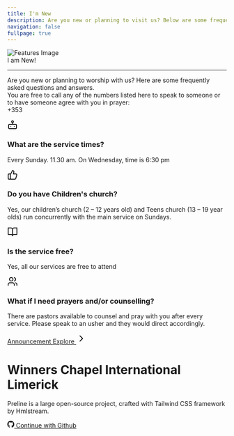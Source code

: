 ```yaml
---
title: I'm New
description: Are you new or planning to visit us? Below are some frequently asked questions and answers.
navigation: false
fullpage: true
---
```




<!-- Features -->
<div class="max-w-[85rem] px-4 py-10 sm:px-6 lg:px-8 lg:py-14 mx-auto">
  <div class="aspect-w-16 aspect-h-7">
    <img class="w-full object-cover rounded-xl shadow-xl filter saturate-150" src="/IMG-20240919-WA0012.jpg" alt="Features Image">
  </div>
 

  <!-- Grid -->
  <div class="mt-5 lg:mt-16 grid lg:grid-cols-3 gap-8 lg:gap-12">
    <div class="sm:text-center">
        <span class="text-3xl font-extrabold text-gray-600 sm:text-4xl xl:text-5xl bg-rose-600 bg-clip-text text-transparent">
          I am New!
        </span>
        <hr class="mt-4 h-1.5 w-32 border-none bg-rose-600 sm:mx-auto sm:mt-8" />
        <p class="mt-2 md:mt-4 text-gray-500">
        Are you new or planning to worship with us? Here are some frequently asked questions and answers. <br>
        You are free to call any of the numbers listed here to speak to someone or to have someone agree with you in prayer: <br>
        +353
      </p>
      </div>
    <!-- End Col -->

<div class="lg:col-span-2">
      <div class="grid sm:grid-cols-2 gap-8 md:gap-12">
        <!-- Icon Block -->
        <div class="flex gap-x-5">
          <svg class="shrink-0 mt-1 size-6 text-rose-600" xmlns="http://www.w3.org/2000/svg" width="24" height="24" viewBox="0 0 24 24" fill="none" stroke="currentColor" stroke-width="2" stroke-linecap="round" stroke-linejoin="round"><rect width="18" height="10" x="3" y="11" rx="2"/><circle cx="12" cy="5" r="2"/><path d="M12 7v4"/><line x1="8" x2="8" y1="16" y2="16"/><line x1="16" x2="16" y1="16" y2="16"/></svg>
          <div class="grow">
            <h3 class="text-lg font-semibold text-gray-800">
              What are the service times?
            </h3>
            <p class="mt-1 text-gray-600">
              Every Sunday. 11.30 am. On Wednesday, time is 6:30 pm
            </p>
          </div>
        </div>
        <!-- End Icon Block -->

<!-- Icon Block -->
<div class="flex gap-x-5">
          <svg class="shrink-0 mt-1 size-6 text-rose-600" xmlns="http://www.w3.org/2000/svg" width="24" height="24" viewBox="0 0 24 24" fill="none" stroke="currentColor" stroke-width="2" stroke-linecap="round" stroke-linejoin="round"><path d="M7 10v12"/><path d="M15 5.88 14 10h5.83a2 2 0 0 1 1.92 2.56l-2.33 8A2 2 0 0 1 17.5 22H4a2 2 0 0 1-2-2v-8a2 2 0 0 1 2-2h2.76a2 2 0 0 0 1.79-1.11L12 2h0a3.13 3.13 0 0 1 3 3.88Z"/></svg>
          <div class="grow">
            <h3 class="text-lg font-semibold text-gray-800">
              Do you have Children's church?
            </h3>
            <p class="mt-1 text-gray-600">
              Yes, our children’s church (2 – 12 years old) and Teens church (13 – 19 year olds) run concurrently with the main service on Sundays.
            </p>
          </div>
        </div>
        <!-- End Icon Block -->

<!-- Icon Block -->
<div class="flex gap-x-5">
          <svg class="shrink-0 mt-1 size-6 text-rose-600" xmlns="http://www.w3.org/2000/svg" width="24" height="24" viewBox="0 0 24 24" fill="none" stroke="currentColor" stroke-width="2" stroke-linecap="round" stroke-linejoin="round"><path d="M2 3h6a4 4 0 0 1 4 4v14a3 3 0 0 0-3-3H2z"/><path d="M22 3h-6a4 4 0 0 0-4 4v14a3 3 0 0 1 3-3h7z"/></svg>
          <div class="grow">
            <h3 class="text-lg font-semibold text-gray-800">
              Is the service free?
            </h3>
            <p class="mt-1 text-gray-600">
              Yes, all our services are free to attend
            </p>
          </div>
        </div>
        <!-- End Icon Block -->

<!-- Icon Block -->
<div class="flex gap-x-5">
          <svg class="shrink-0 mt-1 size-6 text-rose-600" xmlns="http://www.w3.org/2000/svg" width="24" height="24" viewBox="0 0 24 24" fill="none" stroke="currentColor" stroke-width="2" stroke-linecap="round" stroke-linejoin="round"><path d="M16 21v-2a4 4 0 0 0-4-4H6a4 4 0 0 0-4 4v2"/><circle cx="9" cy="7" r="4"/><path d="M22 21v-2a4 4 0 0 0-3-3.87"/><path d="M16 3.13a4 4 0 0 1 0 7.75"/></svg>
          <div class="grow">
            <h3 class="text-lg font-semibold text-gray-800">
              What if I need prayers and/or counselling?
            </h3>
            <p class="mt-1 text-gray-600">
              There are pastors available to counsel and pray with you after every service. Please speak to an usher and they would direct accordingly.
            </p>
          </div>
        </div>
        <!-- End Icon Block -->
      </div>
    </div>
    <!-- End Col -->
  </div>
  <!-- End Grid -->
</div>
<!-- End Features -->



<!-- Hero -->
<div class="relative overflow-hidden before:absolute before:top-0 before:start-1/2 before:bg-[url('https://preline.co/assets/svg/examples/squared-bg-element.svg')] before:bg-no-repeat before:bg-top before:size-full before:-z-1 before:transform before:-translate-x-1/2">
  <div class="max-w-[85rem] mx-auto px-4 sm:px-6 lg:px-8 pt-24 pb-10">
    <!-- Announcement Banner -->
    <div class="flex justify-center">
      <a class="inline-flex items-center gap-x-2 bg-white border border-gray-200 text-xs text-gray-600 p-2 px-3 rounded-full transition hover:border-gray-300 focus:outline-hidden focus:border-gray-300" href="#">
        Announcement
        <span class="flex items-center gap-x-1">
          <span class="border-s border-gray-200 text-blue-600 ps-2">Explore</span>
          <svg class="shrink-0 size-4 text-blue-600" xmlns="http://www.w3.org/2000/svg" width="24" height="24" viewBox="0 0 24 24" fill="none" stroke="currentColor" stroke-width="2" stroke-linecap="round" stroke-linejoin="round"><path d="m9 18 6-6-6-6"/></svg>
        </span>
      </a>
    </div>
    <!-- End Announcement Banner -->
<!-- Title -->
    <div class="mt-5 max-w-xl text-center mx-auto">
      <h1 class="block font-bold text-gray-800 text-4xl md:text-5xl lg:text-6xl">
        Winners Chapel International Limerick
      </h1>
    </div>
    <!-- End Title -->
<div class="mt-5 max-w-3xl text-center mx-auto">
      <p class="text-lg text-gray-600">Preline is a large open-source project, crafted with Tailwind CSS framework by Hmlstream.</p>
    </div>
<!-- Buttons -->
    <div class="mt-8 gap-3 flex justify-center">
      <a class="inline-flex justify-center items-center gap-x-3 text-center bg-linear-to-tl from-blue-600 to-violet-600 hover:from-violet-600 hover:to-blue-600 focus:outline-hidden focus:from-violet-600 focus:to-blue-600 border border-transparent text-white text-sm font-medium rounded-full py-3 px-4" href="#">
        <svg class="shrink-0 size-4" xmlns="http://www.w3.org/2000/svg" width="16" height="16" fill="currentColor" viewBox="0 0 16 16"><path d="M8 0C3.58 0 0 3.58 0 8c0 3.54 2.29 6.53 5.47 7.59.4.07.55-.17.55-.38 0-.19-.01-.82-.01-1.49-2.01.37-2.53-.49-2.69-.94-.09-.23-.48-.94-.82-1.13-.28-.15-.68-.52-.01-.53.63-.01 1.08.58 1.23.82.72 1.21 1.87.87 2.33.66.07-.52.28-.87.51-1.07-1.78-.2-3.64-.89-3.64-3.95 0-.87.31-1.59.82-2.15-.08-.2-.36-1.02.08-2.12 0 0 .67-.21 2.2.82.64-.18 1.32-.27 2-.27.68 0 1.36.09 2 .27 1.53-1.04 2.2-.82 2.2-.82.44 1.1.16 1.92.08 2.12.51.56.82 1.27.82 2.15 0 3.07-1.87 3.75-3.65 3.95.29.25.54.73.54 1.48 0 1.07-.01 1.93-.01 2.2 0 .21.15.46.55.38A8.012 8.012 0 0 0 16 8c0-4.42-3.58-8-8-8z"></path></svg>
        Continue with Github
      </a>
    </div>
    <!-- End Buttons -->
  </div>
</div>
<!-- End Hero -->